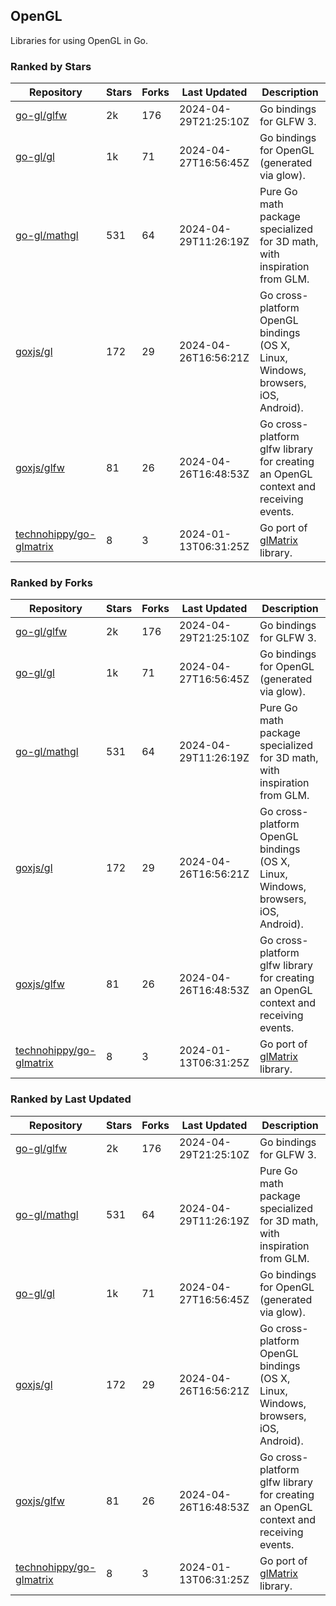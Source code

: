 ## OpenGL

Libraries for using OpenGL in Go.

### Ranked by Stars

| Repository | Stars | Forks | Last Updated | Description | 
|------------|-------|-------|--------------|-------------|
| [go-gl/glfw](https://github.com/go-gl/glfw) | 2k | 176 | 2024-04-29T21:25:10Z |  Go bindings for GLFW 3. |
| [go-gl/gl](https://github.com/go-gl/gl) | 1k | 71 | 2024-04-27T16:56:45Z |  Go bindings for OpenGL (generated via glow). |
| [go-gl/mathgl](https://github.com/go-gl/mathgl) | 531 | 64 | 2024-04-29T11:26:19Z |  Pure Go math package specialized for 3D math, with inspiration from GLM. |
| [goxjs/gl](https://github.com/goxjs/gl) | 172 | 29 | 2024-04-26T16:56:21Z |  Go cross-platform OpenGL bindings (OS X, Linux, Windows, browsers, iOS, Android). |
| [goxjs/glfw](https://github.com/goxjs/glfw) | 81 | 26 | 2024-04-26T16:48:53Z |  Go cross-platform glfw library for creating an OpenGL context and receiving events. |
| [technohippy/go-glmatrix](https://github.com/technohippy/go-glmatrix) | 8 | 3 | 2024-01-13T06:31:25Z |  Go port of [glMatrix](https://glmatrix.net/) library. |

### Ranked by Forks

| Repository | Stars | Forks | Last Updated | Description | 
|------------|-------|-------|--------------|-------------|
| [go-gl/glfw](https://github.com/go-gl/glfw) | 2k | 176 | 2024-04-29T21:25:10Z |  Go bindings for GLFW 3. |
| [go-gl/gl](https://github.com/go-gl/gl) | 1k | 71 | 2024-04-27T16:56:45Z |  Go bindings for OpenGL (generated via glow). |
| [go-gl/mathgl](https://github.com/go-gl/mathgl) | 531 | 64 | 2024-04-29T11:26:19Z |  Pure Go math package specialized for 3D math, with inspiration from GLM. |
| [goxjs/gl](https://github.com/goxjs/gl) | 172 | 29 | 2024-04-26T16:56:21Z |  Go cross-platform OpenGL bindings (OS X, Linux, Windows, browsers, iOS, Android). |
| [goxjs/glfw](https://github.com/goxjs/glfw) | 81 | 26 | 2024-04-26T16:48:53Z |  Go cross-platform glfw library for creating an OpenGL context and receiving events. |
| [technohippy/go-glmatrix](https://github.com/technohippy/go-glmatrix) | 8 | 3 | 2024-01-13T06:31:25Z |  Go port of [glMatrix](https://glmatrix.net/) library. |

### Ranked by Last Updated

| Repository | Stars | Forks | Last Updated | Description | 
|------------|-------|-------|--------------|-------------|
| [go-gl/glfw](https://github.com/go-gl/glfw) | 2k | 176 | 2024-04-29T21:25:10Z |  Go bindings for GLFW 3. |
| [go-gl/mathgl](https://github.com/go-gl/mathgl) | 531 | 64 | 2024-04-29T11:26:19Z |  Pure Go math package specialized for 3D math, with inspiration from GLM. |
| [go-gl/gl](https://github.com/go-gl/gl) | 1k | 71 | 2024-04-27T16:56:45Z |  Go bindings for OpenGL (generated via glow). |
| [goxjs/gl](https://github.com/goxjs/gl) | 172 | 29 | 2024-04-26T16:56:21Z |  Go cross-platform OpenGL bindings (OS X, Linux, Windows, browsers, iOS, Android). |
| [goxjs/glfw](https://github.com/goxjs/glfw) | 81 | 26 | 2024-04-26T16:48:53Z |  Go cross-platform glfw library for creating an OpenGL context and receiving events. |
| [technohippy/go-glmatrix](https://github.com/technohippy/go-glmatrix) | 8 | 3 | 2024-01-13T06:31:25Z |  Go port of [glMatrix](https://glmatrix.net/) library. |

